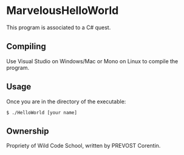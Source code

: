 # MarvelousHelloWorld

This program is associated to a C# quest.

## Compiling

Use Visual Studio on Windows/Mac or Mono on Linux to compile the program.

## Usage

Once you are in the directory of the executable:

```
$ ./HelloWorld [your name]
```

## Ownership

Propriety of Wild Code School, written by PREVOST Corentin.
